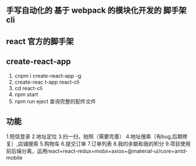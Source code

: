 



##  手写自动化的 基于 webpack 的模块化开发的 脚手架 cli  

## react 官方的脚手架  

## create-react-app
1. cnpm i  create-react-app -g 
2. create-reac  t-app react-cli  
3. cd react-cli 
4. npm start
5. npm run eject   查询完整的配件文件  

##  功能
1.短信登录 
2.地址定位 
3.扫一扫，拍照（需要完善）
4.地址搜索（有bug,后期修复）,店铺搜索
5.购物车
6.提交订单
7.订单列表 
8.我的余额和我的积分
9.项目使用前后端分离，运用react+react-redux+mobx+axios+@material-ui/core+antd-mobile